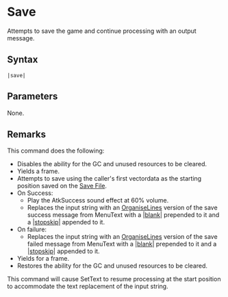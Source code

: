 # Save

Attempts to save the game and continue processing with an output message.

## Syntax

````
|save|
````

## Parameters

None.

## Remarks

This command does the following:

* Disables the ability for the GC and unused resources to be cleared.
* Yields a frame.
* Attempts to save using the caller's first vectordata as the starting position saved on the [Save File](../../../Data%20format/Save%20File.md).
* On Success:
  * Play the AtkSuccess sound effect at 60% volume.
  * Replaces the input string with an [OrganiseLines](../../Related%20Systems/Automatic%20Line%20Breaks/OrganiseLines.md) version of  the save success message from MenuText with a |[blank](Blank.md)\| prepended to it and a |[stopskip](Stopskip.md)\| appended to it.
* On failure:
  * Replaces the input string with an [OrganiseLines](../../Related%20Systems/Automatic%20Line%20Breaks/OrganiseLines.md) version of  the save failed message from MenuText with a |[blank](Blank.md)\| prepended to it and a |[stopskip](Stopskip.md)\| appended to it.
* Yields for a frame.
* Restores the ability for the GC and unused resources to be cleared.

This command will cause SetText to resume processing at the start position to accommodate the text replacement of the input string.
